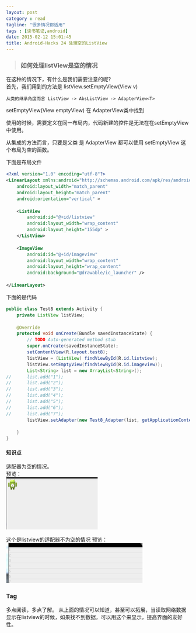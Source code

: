 ```yaml
---
layout: post
category : read
tagline: "很多情况都适用"
tags : [读书笔记,android]
date: 2015-02-12 15:01:45
title: Android-Hacks 24 处理空的ListView
---
```



> ### 如何处理listView是空的情况  

在这种的情况下，有什么是我们需要注意的呢?   
首先，我们用到的方法是 listView.setEmptyView(View v)   

    从类的继承角度而言 ListView -> AbsListView -> AdapterView<T> 

setEmptyView(View emptyView) 在 AdapterView类中找到   

使用的时候，需要定义在同一布局内，代码新建的控件是无法在在setEmptyView中使用。  

从集成的方法而言，只要是父类 是 AdapterView 都可以使用 setEmptyView 这个布局为空的函数。

下面是布局文件
```xml
<?xml version="1.0" encoding="utf-8"?>
<LinearLayout xmlns:android="http://schemas.android.com/apk/res/android"
    android:layout_width="match_parent"
    android:layout_height="match_parent"
    android:orientation="vertical" >

    <ListView
        android:id="@+id/listview"
        android:layout_width="wrap_content"
        android:layout_height="155dp" >
    </ListView>

    <ImageView
        android:id="@+id/imageview"
        android:layout_width="wrap_content"
        android:layout_height="wrap_content"
        android:background="@drawable/ic_launcher" />

</LinearLayout>
```

下面的是代码
```java
public class Test8 extends Activity {
	private ListView listView;

	@Override
	protected void onCreate(Bundle savedInstanceState) {
		// TODO Auto-generated method stub
		super.onCreate(savedInstanceState);
		setContentView(R.layout.test8);
		listView = (ListView) findViewById(R.id.listview);
		listView.setEmptyView(findViewById(R.id.imageview));
		List<String> list = new ArrayList<String>();
//		list.add("1");
//		list.add("2");
//		list.add("3");
//		list.add("4");
//		list.add("5");
//		list.add("6");
//		list.add("7");
		listView.setAdapter(new Test8_Adapter(list, getApplicationContext()));
		
	}
}
```

#### 知识点   
适配器为空的情况。   
预览：  
<img src="/assets/picture/20150211163651.png">  



这个是listview的适配器不为空的情况
预览：  
<img src="/assets/picture/20150211164137.png">

### Tag  
多点阅读，多点了解。
从上面的情况可以知道，甚至可以拓展，当读取网络数据显示在listview的时候，如果找不到数据，可以用这个来显示，提高界面的友好性。  
  